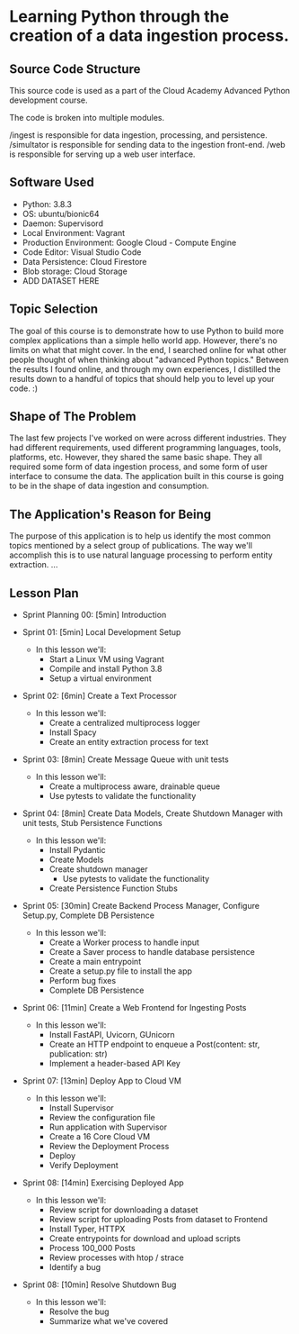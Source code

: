 # Learning Python through the creation of a data ingestion process.


## Source Code Structure

This source code is used as a part of the Cloud Academy Advanced Python development course.

The code is broken into multiple modules. 

/ingest is responsible for data ingestion, processing, and persistence.
/simultator is responsible for sending data to the ingestion front-end.
/web is responsible for serving up a web user interface.

## Software Used
* Python: 3.8.3
* OS: ubuntu/bionic64
* Daemon: Supervisord
* Local Environment: Vagrant
* Production Environment: Google Cloud - Compute Engine
* Code Editor: Visual Studio Code
* Data Persistence: Cloud Firestore
* Blob storage: Cloud Storage
* ADD DATASET HERE



## Topic Selection
The goal of this course is to demonstrate how to use Python to build more complex applications than a simple hello world app. 
However, there's no limits on what that might cover. In the end, I searched online for what other people thought of when thinking about "advanced Python topics." Between the results I found online, and through my own experiences, I distilled the results down to a handful of topics that should help you to level up your code. :)

## Shape of The Problem
The last few projects I've worked on were across different industries. They had different requirements, used different programming languages, tools, platforms, etc. However, they shared the same basic shape. They all required some form of data ingestion process, and some form of user interface to consume the data. The application built in this course is going to be in the shape of data ingestion and consumption. 

## The Application's Reason for Being
The purpose of this application is to help us identify the most common topics mentioned by a select group of publications.
The way we'll accomplish this is to use natural language processing to perform entity extraction. 
...

## Lesson Plan

* Sprint Planning 00: [5min] Introduction

* Sprint 01: [5min] Local Development Setup 
    * In this lesson we'll:
        * Start a Linux VM using Vagrant
        * Compile and install Python 3.8
        * Setup a virtual environment

* Sprint 02: [6min] Create a Text Processor
    * In this lesson we'll:
        * Create a centralized multiprocess logger
        * Install Spacy
        * Create an entity extraction process for text 

* Sprint 03: [8min] Create Message Queue with unit tests
    * In this lesson we'll:
        * Create a multiprocess aware, drainable queue
        * Use pytests to validate the functionality

* Sprint 04: [8min] Create Data Models, Create Shutdown Manager with unit tests, Stub Persistence Functions
    * In this lesson we'll:
        * Install Pydantic
        * Create Models
        * Create shutdown manager
            * Use pytests to validate the functionality
        * Create Persistence Function Stubs

* Sprint 05: [30min] Create Backend Process Manager, Configure Setup.py, Complete DB Persistence
    * In this lesson we'll:
        * Create a Worker process to handle input
        * Create a Saver process to handle database persistence
        * Create a main entrypoint
        * Create a setup.py file to install the app
        * Perform bug fixes
        * Complete DB Persistence

* Sprint 06: [11min] Create a Web Frontend for Ingesting Posts
    * In this lesson we'll:
        * Install FastAPI, Uvicorn, GUnicorn
        * Create an  HTTP endpoint to enqueue a Post(content: str, publication: str)
        * Implement a header-based API Key

* Sprint 07: [13min] Deploy App to Cloud VM
    * In this lesson we'll:
        * Install Supervisor
        * Review the configuration file
        * Run application with Supervisor
        * Create a 16 Core Cloud VM
        * Review the Deployment Process
        * Deploy
        * Verify Deployment

* Sprint 08: [14min] Exercising Deployed App
    * In this lesson we'll:
        * Review script for downloading a dataset
        * Review script for uploading Posts from dataset to Frontend
        * Install Typer, HTTPX
        * Create entrypoints for download and upload scripts
        * Process 100_000 Posts
        * Review processes with htop / strace
        * Identify a bug

* Sprint 08: [10min] Resolve Shutdown Bug
    * In this lesson we'll:
        * Resolve the bug 
        * Summarize what we've covered